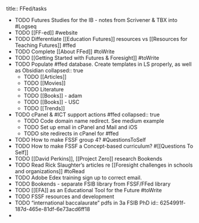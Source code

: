 title:: FFed/tasks

- TODO Futures Studies for the IB - notes from Scrivener & TBX into #Logseq
- TODO [[FF-ed]] #website
- TODO Differentiate [[Education Futures]] resources vs [[Resources for Teaching Futures]] #ffed
- TODO Complete [[About FFed]] #toWrite
- TODO [[Getting Started with Futures & Foresight]] #toWrite
- TODO Populate #ffed database. Create templates in LS properly, as well as Obsidian
  collapsed:: true
	- TODO [[Articles]]
	- TODO [[Movies]]
	- TODO Literature
	- TODO [[Books]] - adam
	- TODO [[Books]] - USC
	- TODO [[Trends]]
- TODO cPanel & #ICT support actions #ffed
  collapsed:: true
	- TODO Code domain name redirect. See medium example
	- TODO Set up email in cPanel and Mail and iOS
	- TODO site redirects in cPanel for #ffed
- TODO How to make FSSF group 4? #QuestionsToSelf
- TODO How to make FSSF a Concept-based curriculum? #[[Questions To Self]]
- TODO [[David Perkins]], [[Project Zero]] research Bookends
- TODO Read Rick Slaughter’s articles re [[Foresight challenges in schools and organizations]] #toRead
- TODO Adobe Edex training sign up to correct email.
- TODO Bookends - separate FSIB library from FSSF/FFed library
- TODO [[EFA]] as an Educational Tool for the Future #toWrite
- TODO FSSF resources and development
- TODO “international baccalaurate” pdfs in 3a FSIB PhD
  id:: 6254991f-187d-465e-81df-6e73acd6ff18
-
